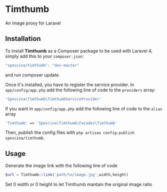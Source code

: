 # Timthumb
An image proxy for Laravel

## Installation
To install __Timthumb__ as a Composer package to be used with Laravel 4, simply add this to your `composer.json`:
```javascript
"spescina/timthumb": "dev-master"
```
and run composer update.

Once it's installed, you have to register the service provider. In `app/config/app.php` add the following line of code to the `providers` array:
```php
'Spescina\Timthumb\TimthumbServiceProvider'
```
If you want in `app/config/app.php` add the following line of code to the `alias` array
```php
'Timthumb' => 'Spescina\Timthumb\Facades\Timthumb'
```
Then, publish the config files with `php artisan config:publish spescina/timthumb`.

## Usage
Generate the image link with the following line of code
```php
$url = Timthumb::link('path/to/image.jpg',width,height)
```
Set 0 width or 0 height to let Timthumb mantain the original image ratio
